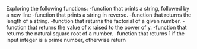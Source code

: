 Exploring the following functions:
-function that prints a string, followed by a new line
-function that prints a string in reverse.
-function that returns the length of a string.
-function that returns the factorial of a given number.
-function that returns the value of x raised to the power of y.
-function that returns the natural square root of a number.
-function that returns 1 if the input integer is a prime number, otherwise return
